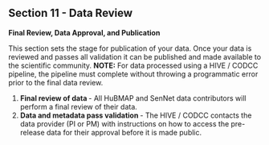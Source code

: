## Section 11 - Data Review

**Final Review, Data Approval, and Publication**

This section sets the stage for publication of your data. Once your data is reviewed and passes all validation it can be published and made available to the scientific community.
**NOTE:** For data processed using a HIVE / CODCC pipeline, the pipeline must complete without throwing a programmatic error prior to the final data review.

<ol>
  <li><b>Final review of data </b> - All HuBMAP and SenNet data contributors will perform a final review of their data. </li>
  <li><b>Data and metadata pass validation </b> - The HIVE / CODCC contacts the data provider (PI or PM) with instructions on how to access the pre-release data for their approval before it is made public. </li>
</ol>
